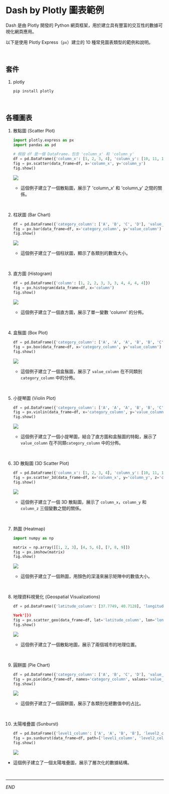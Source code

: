 # Dash by Plotly 圖表範例

Dash 是由 Plotly 開發的 Python 網頁框架，用於建立具有豐富的交互性的數據可視化網頁應用。

以下是使用 Plotly Express（`px`）建立的 10 種常見圖表類型的範例和說明。

<br>

## 套件

1. plotly

    ```bash
    pip install plotly
    ```

<br>

## 各種圖表

1. 散點圖 (Scatter Plot)

    ```python
    import plotly.express as px
    import pandas as pd

    # 假設 df 是一個 DataFrame，包含 'column_x' 和 'column_y'
    df = pd.DataFrame({'column_x': [1, 2, 3, 4], 'column_y': [10, 11, 12, 13]})
    fig = px.scatter(data_frame=df, x='column_x', y='column_y')
    fig.show()
    ```
    ![](images/img_03.png)
    
    - 這個例子建立了一個散點圖，展示了 'column_x' 和 'column_y' 之間的關係。

<br>

2. 柱狀圖 (Bar Chart)

    ```python
    df = pd.DataFrame({'category_column': ['A', 'B', 'C', 'D'], 'value_column': [3, 1, 9, 5]})
    fig = px.bar(data_frame=df, x='category_column', y='value_column')
    fig.show()
    ```

    ![](images/img_04.png)

    - 這個例子建立了一個柱狀圖，顯示了各類別的數值大小。

<br>

3. 直方圖 (Histogram)
    ```python
    df = pd.DataFrame({'column': [1, 2, 2, 3, 3, 3, 4, 4, 4, 4]})
    fig = px.histogram(data_frame=df, x='column')
    fig.show()
    ```

    ![](images/img_05.png)

    - 這個例子建立了一個直方圖，展示了單一變數 'column' 的分佈。

<br>

4. 盒鬚圖 (Box Plot)

    ```python
    df = pd.DataFrame({'category_column': ['A', 'A', 'A', 'B', 'B', 'C'], 'value_column': [1, 3, 5, 2, 4, 6]})
    fig = px.box(data_frame=df, x='category_column', y='value_column')
    fig.show()
    ```

    ![](images/img_06.png)

    - 這個例子建立了一個盒鬚圖，展示了 `value_column` 在不同類別 `category_column` 中的分佈。

<br>

5. 小提琴圖 (Violin Plot)

    ```python
    df = pd.DataFrame({'category_column': ['A', 'A', 'A', 'B', 'B', 'C'], 'value_column': [1, 3, 5, 2, 4, 6]})
    fig = px.violin(data_frame=df, x='category_column', y='value_column')
    fig.show()
    ```

    ![](images/img_07.png)

    - 這個例子建立了一個小提琴圖，結合了直方圖和盒鬚圖的特點，展示了 `value_column` 在不同類`category_column` 中的分佈。

<br>

6. 3D 散點圖 (3D Scatter Plot)

    ```python
    df = pd.DataFrame({'column_x': [1, 2, 3, 4], 'column_y': [10, 11, 12, 13], 'column_z': [20, 21, 22, 23]})
    fig = px.scatter_3d(data_frame=df, x='column_x', y='column_y', z='column_z')
    fig.show()
    ```

    ![](images/img_08.png)

    - 這個例子建立了一個 3D 散點圖，展示了 `column_x`，`column_y` 和 `column_z` 三個變數之間的關係。

<br>

7. 熱圖 (Heatmap)

    ```python
    import numpy as np

    matrix = np.array([[1, 2, 3], [4, 5, 6], [7, 8, 9]])
    fig = px.imshow(matrix)
    fig.show()
    ```

    ![](images/img_09.png)

    - 這個例子建立了一個熱圖，用顏色的深淺來展示矩陣中的數值大小。

<br>

8. 地理資料視覺化 (Geospatial Visualizations)

    ```python
    df = pd.DataFrame({'latitude_column': [37.7749, 40.7128], 'longitude_column': [-122.4194, -74.0060], 'city': ['San Francisco', 'New

    York']})
    fig = px.scatter_geo(data_frame=df, lat='latitude_column', lon='longitude_column', text='city')
    fig.show()
    ```

    ![](images/img_10.png)

    - 這個例子建立了一個散點地圖，展示了兩個城市的地理位置。

<br>

9. 圓餅圖 (Pie Chart)

    ```python
    df = pd.DataFrame({'category_column': ['A', 'B', 'C', 'D'], 'value_column': [10, 15, 20, 30]})
    fig = px.pie(data_frame=df, names='category_column', values='value_column')
    fig.show()
    ```

    ![](images/img_11.png)
    
    - 這個例子建立了一個圓餅圖，展示了各類別在總數值中的占比。

<br>

10. 太陽堆疊圖 (Sunburst)

    ```python
    df = pd.DataFrame({'level1_column': ['A', 'A', 'B', 'B'], 'level2_column': ['C', 'D', 'E', 'F'], 'value_column': [10, 15, 20, 25]})
    fig = px.sunburst(data_frame=df, path=['level1_column', 'level2_column'], values='value_column')
    fig.show()
    ```

    ![](images/img_12.png)

   - 這個例子建立了一個太陽堆疊圖，展示了層次化的數據結構。

<br>

---

_END_